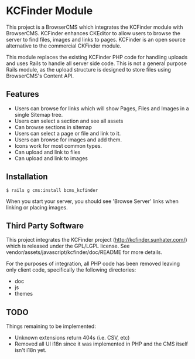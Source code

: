 # KCFinder Module

This project is a BrowserCMS which integrates the KCFinder module with BrowserCMS. KCFinder enhances CKEditor to allow users to browse the server to find files, images and links to pages. KCFinder is an open source alternative to the commercial CKFinder module.

This module replaces the existing KCFinder PHP code for handling uploads and uses Rails to handle all server side code. This is not a general purpose Rails module, as the upload structure is designed to store files using BrowserCMS's Content API.


## Features

* Users can browse for links which will show Pages, Files and Images in a single Sitemap tree.
* Users can select a section and see all assets
* Can browse sections in sitemap
* Users can select a page or file and link to it.
* Users can browse for images and add them.
* Icons work for most common types.
* Can upload and link to files
* Can upload and link to images

## Installation

```
$ rails g cms:install bcms_kcfinder
```

When you start your server, you should see 'Browse Server' links when linking or placing images.

## Third Party Software

This project integrates the KCFinder project (http://kcfinder.sunhater.com/) which is released under the GPL/LGPL license. See vendor/assets/javascript/kcfinder/doc/README for more details.

For the purposes of integration, all PHP code has been removed leaving only client code, specifically the following directories:

* doc
* js
* themes

## TODO

Things remaining to be implemented:

* Unknown extensions return 404s (i.e. CSV, etc)
* Removed all UI i18n since it was implemented in PHP and the CMS itself isn't i18n yet.



